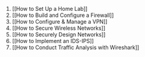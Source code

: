 1. [[How to Set Up a Home Lab]]
2. [[How to Build and Configure a Firewall]]
3. [[How to Configure & Manage a VPN]]
4. [[How to Secure Wireless Networks]]
5. [[How to Securely Design Networks]]
6. [[How to Implement an IDS-IPS]]
7. [[How to Conduct Traffic Analysis with Wireshark]]

